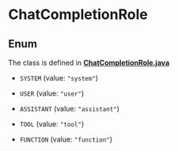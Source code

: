 

# ChatCompletionRole

## Enum

The class is defined in **[ChatCompletionRole.java](../../src/main/java/org/openapitools/model/ChatCompletionRole.java)**


* `SYSTEM` (value: `"system"`)

* `USER` (value: `"user"`)

* `ASSISTANT` (value: `"assistant"`)

* `TOOL` (value: `"tool"`)

* `FUNCTION` (value: `"function"`)



